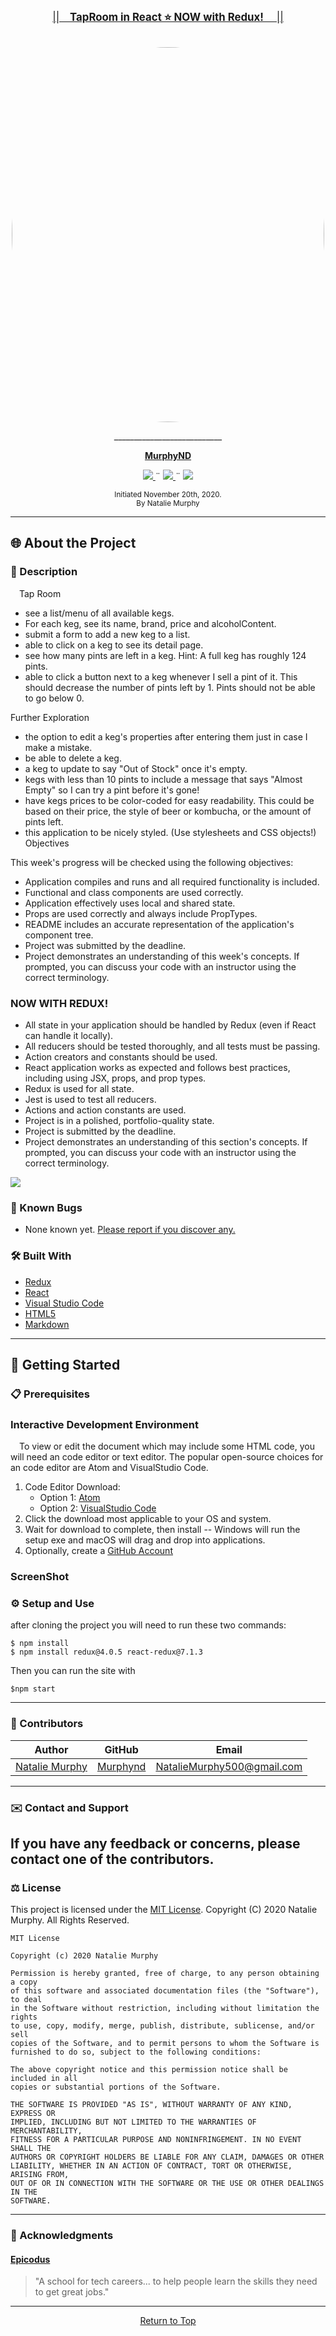 <br>
<p align="center">
  <u><big>||&emsp;<b><u>TapRoom in React  ⭐️   NOW with Redux! </u></b>&emsp;||</big></u>
</p>
<p align="center">
    <!-- Project Avatar/Logo -->
    <br>
    <a href="https://github.com/Murphynd">
        <img style="border-radius: 100%" src="https://raw.githubusercontent.com/murphynd/Taproom-with-Redux/master/src/Taps.svg"width="500" height="600">
    </a>
    <p align="center">
      ___________________________
    </p>
    <!-- GitHub Link -->
    <p align="center">
        <a href="https://github.com/murphynd">
            <strong>MurphyND</strong>
        </a>
    </p>
    <!-- Project Shields -->
    <p align="center">
        <a href="https://github.com/murphynd/TapRoom/issues">
            <img src="https://img.shields.io/github/issues/LondresRi/README-Assistance?style=plastic">
        </a>
        ¨
        <a href="https://opensource.org/licenses/MIT">
            <img src="https://img.shields.io/github/license/LondresRi/README-Assistance?color=orange&style=plastic">
        </a>
        ¨
        <a href="https://linkedin.com/in/nataliedoraismurphy">
            <img src="https://img.shields.io/badge/-LinkedIn-black.svg?style=plastic&logo=linkedin&colorB=2867B2">
        </a>
    </p>    
</p>

<p align="center">
  <small>Initiated November 20th, 2020.</small>
  <br>
  <small>By Natalie Murphy</small>
</p>

---

## 🌐 About the Project

### 📖 Description

&emsp;Tap Room

- see a list/menu of all available kegs.
- For each keg, see its name, brand, price and alcoholContent.
- submit a form to add a new keg to a list.
- able to click on a keg to see its detail page.
- see how many pints are left in a keg. Hint: A full keg has roughly 124 pints.
- able to click a button next to a keg whenever I sell a pint of it. This should decrease the number of pints left by 1. Pints should not be able to go below 0.

Further Exploration

- the option to edit a keg's properties after entering them just in case I make a mistake.
- be able to delete a keg.
- a keg to update to say "Out of Stock" once it's empty.
- kegs with less than 10 pints to include a message that says "Almost Empty" so I can try a pint before it's gone!
- have kegs prices to be color-coded for easy readability. This could be based on their price, the style of beer or kombucha, or the amount of pints left.
- this application to be nicely styled. (Use stylesheets and CSS objects!)
  Objectives

This week's progress will be checked using the following objectives:

- Application compiles and runs and all required functionality is included.
- Functional and class components are used correctly.
- Application effectively uses local and shared state.
- Props are used correctly and always include PropTypes.
- README includes an accurate representation of the application's component tree.
- Project was submitted by the deadline.
- Project demonstrates an understanding of this week's concepts. If prompted, you can discuss your code with an instructor using the correct terminology.

### NOW WITH REDUX!

- All state in your application should be handled by Redux (even if React can handle it locally).
- All reducers should be tested thoroughly, and all tests must be passing.
- Action creators and constants should be used.
- React application works as expected and follows best practices, including using JSX, props, and prop types.
- Redux is used for all state.
- Jest is used to test all reducers.
- Actions and action constants are used.
- Project is in a polished, portfolio-quality state.
- Project is submitted by the deadline.
- Project demonstrates an understanding of this section's concepts. If prompted, you can discuss your code with an instructor using the correct terminology.

<img src="https://raw.githubusercontent.com/murphynd/Taproom-with-Redux/master/TapRoom%20Diagram.png" >

### 🦠 Known Bugs

- None known yet. <a href="https://github.com/murphynd/TapRoom/issues">Please report if you discover any.</a>

### 🛠 Built With

- [Redux](https://redux.js.org/)
- [React](https://reactjs.org/)
- [Visual Studio Code](https://code.visualstudio.com/)
- [HTML5](https://html.com/html5/)
- [Markdown](https://daringfireball.net/projects/markdown/)

---

## 🏁 Getting Started

### 📋 Prerequisites

### Interactive Development Environment

&emsp;To view or edit the document which may include some HTML code, you will need an code editor or text editor. The popular open-source choices for an code editor are Atom and VisualStudio Code.

1. Code Editor Download:
   - Option 1: [Atom](https://nodejs.org/en/)
   - Option 2: [VisualStudio Code](https://www.npmjs.com/)
2. Click the download most applicable to your OS and system.
3. Wait for download to complete, then install -- Windows will run the setup exe and macOS will drag and drop into applications.
4. Optionally, create a [GitHub Account](https://github.com)

### ScreenShot

### ⚙️ Setup and Use

after cloning the project you will need to run these two commands:

```
$ npm install
$ npm install redux@4.0.5 react-redux@7.1.3
```

Then you can run the site with

```
$npm start
```

---

### 🤝 Contributors

| Author                                             |                 GitHub                  |                              Email                              |
| -------------------------------------------------- | :-------------------------------------: | :-------------------------------------------------------------: |
| [Natalie Murphy](https://linkedin.com/in/murphynd) | [Murphynd](https://github.com/Murphynd) | [NatalieMurphy500@gmail.com](mailto:nataliemurphy500@gmail.com) |

---

### ✉️ Contact and Support

## If you have any feedback or concerns, please contact one of the contributors.

### ⚖️ License

This project is licensed under the [MIT License](https://opensource.org/licenses/MIT). Copyright (C) 2020 Natalie Murphy. All Rights Reserved.

```
MIT License

Copyright (c) 2020 Natalie Murphy

Permission is hereby granted, free of charge, to any person obtaining a copy
of this software and associated documentation files (the "Software"), to deal
in the Software without restriction, including without limitation the rights
to use, copy, modify, merge, publish, distribute, sublicense, and/or sell
copies of the Software, and to permit persons to whom the Software is
furnished to do so, subject to the following conditions:

The above copyright notice and this permission notice shall be included in all
copies or substantial portions of the Software.

THE SOFTWARE IS PROVIDED "AS IS", WITHOUT WARRANTY OF ANY KIND, EXPRESS OR
IMPLIED, INCLUDING BUT NOT LIMITED TO THE WARRANTIES OF MERCHANTABILITY,
FITNESS FOR A PARTICULAR PURPOSE AND NONINFRINGEMENT. IN NO EVENT SHALL THE
AUTHORS OR COPYRIGHT HOLDERS BE LIABLE FOR ANY CLAIM, DAMAGES OR OTHER
LIABILITY, WHETHER IN AN ACTION OF CONTRACT, TORT OR OTHERWISE, ARISING FROM,
OUT OF OR IN CONNECTION WITH THE SOFTWARE OR THE USE OR OTHER DEALINGS IN THE
SOFTWARE.
```

---

### 🌟 Acknowledgments

#### [Epicodus](https://www.epicodus.com/)

> "A school for tech careers... to help people learn the skills they need to get great jobs."

---

<center><a href="#">Return to Top</a></center>
